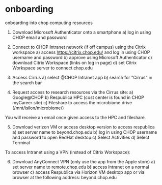 # onboarding
onboarding into chop computing resources

1) Download Microsoft Authenticator onto a smartphone
  a) log in using CHOP email and password

2) Connect to CHOP Intranet network (if off campus) using the Citrix workspace
  a) access https://citrix.chop.edu/ and log in using CHOP username and password
  b) approve using Microsoft Authenticator
  c) download Citrix Workspace (links on log in page) 
  d) set Citrix Workspace server to connect.chop.edu

3) Access Cirrus
  a) select @CHOP Intranet app
  b) search for "Cirrus" in the search bar
  
4) Request access to research resources via the Cirrus site:
  a) Google@CHOP
  b) Respublica HPC (cost center is found in CHOP myCareer site)
  c) Fileshare to access the microbiome drive (/mnt/isilon/microbiome/)

You will receive an email once given access to the HPC and fileshare. 

5) Download verizon VM or access desktop version to access respublica
  a) set server name to beyond.chop.edu
  b) log in using CHOP username and password to open RedHat desktop
  c) Select Activities
  d) Select Terminal

To access Intranet using a VPN (instead of Citrix Workspace):

6) Download AnyConnect VPN (only use the app from the Apple store)
  a) set server name to remote.chop.edu
  b) access Intranet on a normal browser
  c) access Respublica via Horizon VM desktop app or via browser at the following address: beyond.chop.edu
